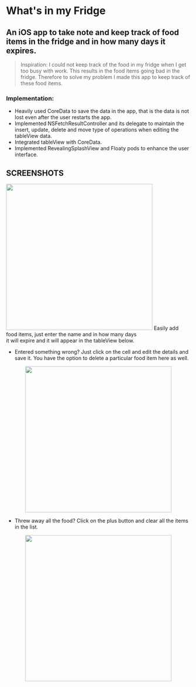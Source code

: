 # What's in my Fridge
## An iOS app to take note and keep track of food items in the fridge and in how many days it expires.

> Inspiration: I could not keep track of the food in my fridge when I get too busy with work. This results in the food items going bad in the fridge. Therefore to solve my problem I made this app to keep track of these food items.

### Implementation:
- Heavily used CoreData to save the data in the app, that is the data is not lost even after the user restarts the app.
- Implemented NSFetchResultController and its delegate to maintain the insert, update, delete and move type of operations when editing the tableView data.
- Integrated tableView with CoreData.
- Implemented RevealingSplashView and Floaty pods to enhance the user interface.

## SCREENSHOTS

<p>
<img src="https://user-images.githubusercontent.com/26324291/29854044-6af30c54-8cf8-11e7-8a66-bae73afa0120.png" width="400">
Easily add food items, just enter the name and in how many days </br> it will expire and it will appear in the tableView below.
</p>

- Entered something wrong? Just click on the cell and edit the details and save it. You have the option to delete a particular food item here as well.

<p align="center">
<img src="https://user-images.githubusercontent.com/26324291/29854050-6fa12a24-8cf8-11e7-9f59-81dc84d581f4.png" width="400">
</p>

- Threw away all the food? Click on the plus button and clear all the items in the list.

<p align="center">
<img src="https://user-images.githubusercontent.com/26324291/29854051-7255e944-8cf8-11e7-88cd-78c6d7399340.png" width="400">
</p>




             
